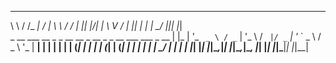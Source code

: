 _      _ ___ ___ __
\ \   / /_ _|  \/  |
 \ \ / / | || |\/| |
  \ V /  | || |  | |
   \_/  |___|_|  |_|                                                       
 _ __ ___   __ _ _ __   __ _  __ _ _ __ ___   ___ _ __ | |_
| '_ ` _ \ / _` | '_ \ / _` |/ _` | '_ ` _ \ / _ \ '_ \| __|
| | | | | | (_| | | | | (_| | (_| | | | | | |  __/ | | | |_
|_| |_| |_|\__,_|_| |_|\__,_|\__, |_| |_| |_|\___|_| |_|\__| 
